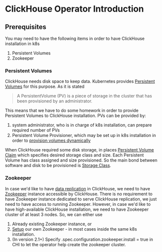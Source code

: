 # ClickHouse Operator Introduction

## Prerequisites
You may need to have the following items in order to have ClickHouse installation in k8s

1. Persistent Volumes
1. Zookeeper

### Persistent Volumes
ClickHouse needs disk space to keep data. Kubernetes provides [Persistent Volumes][persistent-volumes]
for this purpose.
As it is stated
> A PersistentVolume (PV) is a piece of storage in the cluster that has been provisioned by an administrator.

This means that we have to do some homework in order to provide Persistent Volumes to ClickHouse installation.
PVs can be provided by:

1. system administrator, who is in charge of k8s installation, can prepare required number of PVs
1. Persistent Volume Provisioner, which may be set up in k8s installation in order to [provision volumes dynamically][dynamic-provisioning]

When ClickHouse required some disk storage, in places [Persistent Volume Claim][persistentvolumeclaims]
which specifies desired storage class and size. Each Persistent Volume has class assigned and size provisioned.
So the main bond between software and disk to be provisioned is [Storage Class][storage-classes].

### Zookeeper

In case we'd like to have [data replication][replication] in ClickHouse,
we need to have [Zookeeper][zookeeper] instance accessible by ClickHouse.
There is no requirement to have Zookeeper instance dedicated to serve ClickHouse replication, we just need to have access to running Zookeeper.
However, in case we'd like to have high-available ClickHouse installation, we need to have Zookeeper cluster of at least 3 nodes.
So, we can either use
1. Already existing Zookeeper instance, or
1. [Setup][zookeeper-setup-doc] our own Zookeeper - in most cases inside the same k8s installation.
1. (In version 2.1+) Specify .spec.configuration.zookeeper.install = true in CHI to let the operator help create the zookeeper cluster.

[persistent-volumes]: https://kubernetes.io/docs/concepts/storage/persistent-volumes/
[dynamic-provisioning]: https://kubernetes.io/docs/concepts/storage/dynamic-provisioning/
[persistentvolumeclaims]: https://kubernetes.io/docs/concepts/storage/persistent-volumes/#persistentvolumeclaims
[storage-classes]: https://kubernetes.io/docs/concepts/storage/storage-classes/
[replication]: https://clickhouse.yandex/docs/en/operations/table_engines/replication/
[zookeeper]: https://zookeeper.apache.org/
[zookeeper-setup-doc]: ./zookeeper_setup.md
